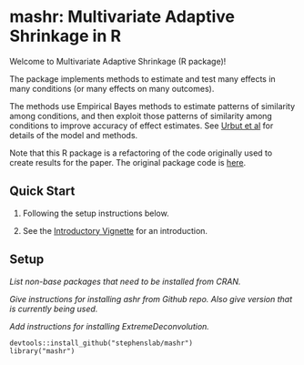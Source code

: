 # mashr: Multivariate Adaptive Shrinkage in R

Welcome to Multivariate Adaptive Shrinkage (R package)!

The package implements methods to estimate and test many effects in
many conditions (or many effects on many outcomes).

The methods use Empirical Bayes methods to estimate patterns of
similarity among conditions, and then exploit those patterns of
similarity among conditions to improve accuracy of effect estimates.
See [Urbut et al](http://biorxiv.org/content/early/2017/05/09/096552)
for details of the model and methods.

Note that this R package is a refactoring of the code originally used
to create results for the paper. The original package code is
[here](http://github.com/stephenslab/mashr-paper).

## Quick Start

1. Following the setup instructions below.

2. See the [Introductory Vignette](vignette/mash_intro.html) for an
introduction.

## Setup

*List non-base packages that need to be installed from CRAN.*

*Give instructions for installing ashr from Github repo. Also give
version that is currently being used.*

*Add instructions for installing ExtremeDeconvolution.*

```
devtools::install_github("stephenslab/mashr")
library("mashr")
```

